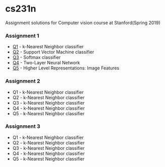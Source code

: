 # cs231n
Assignment solutions for Computer vision course at Stanford(Spring 2019)

### Assignment 1 ###
* [Q1](https://github.com/RishikeshDhayarkar/cs231n/blob/master/assignments/assignment1/knn.ipynb) - k-Nearest Neighbor classifier
* [Q2]() - Support Vector Machine classifier
* [Q3]() - Softmax classifier
* [Q4]() - Two-Layer Neural Network
* [Q5]() - Higher Level Representations: Image Features

### Assignment 2 ###
* Q1 - k-Nearest Neighbor classifier
* Q2 - k-Nearest Neighbor classifier
* Q3 - k-Nearest Neighbor classifier
* Q4 - k-Nearest Neighbor classifier
* Q5 - k-Nearest Neighbor classifier

### Assignment 3 ###
* Q1 - k-Nearest Neighbor classifier
* Q2 - k-Nearest Neighbor classifier
* Q3 - k-Nearest Neighbor classifier
* Q4 - k-Nearest Neighbor classifier
* Q5 - k-Nearest Neighbor classifier


